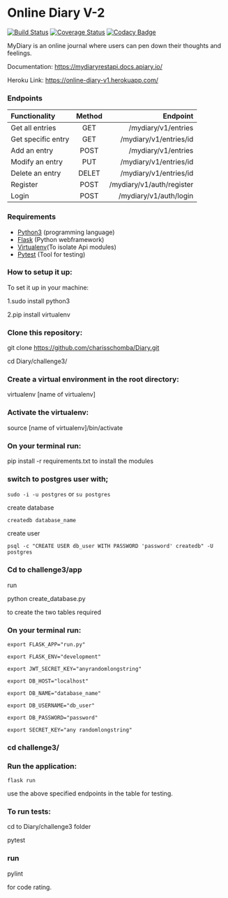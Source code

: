 # Online Diary V-2
[![Build Status](https://travis-ci.org/charisschomba/Diary.svg?branch=travis)](https://travis-ci.org/charisschomba/Diary)
[![Coverage Status](https://coveralls.io/repos/github/charisschomba/Diary/badge.svg?branch=Refactor-Tests)](https://coveralls.io/github/charisschomba/Diary?branch=Refactor-Tests)
[![Codacy Badge](https://api.codacy.com/project/badge/Grade/4b7ac2f6873e46be8bfc34ec0efbfd7f)](https://www.codacy.com/app/charisschomba/Diary?utm_source=github.com&amp;utm_medium=referral&amp;utm_content=charisschomba/Diary&amp;utm_campaign=Badge_Grade)

MyDiary is an online journal where users can pen down their thoughts and feelings.

Documentation: https://mydiaryrestapi.docs.apiary.io/

Heroku Link: https://online-diary-v1.herokuapp.com/

### Endpoints

| Functionality        |    Method     |         Endpoint               |
| :------------------- |:-------------:| ------------------------------:|
| Get all entries      | GET           | /mydiary/v1/entries            |
| Get specific entry   | GET           | /mydiary/v1/entries/id         |
| Add an entry         | POST          | /mydiary/v1/entries            |
| Modify an entry      | PUT           | /mydiary/v1/entries/id         |
| Delete an entry      | DELET         | /mydiary/v1/entries/id         |
| Register             | POST          | /mydiary/v1/auth/register      |
| Login                | POST          | /mydiary/v1/auth/login         |


### Requirements

- [Python3](https://www.python.org/) (programming language)
- [Flask](http://flask.pocoo.org/) (Python webframework)
- [Virtualenv](https://virtualenv.pypa.io/en/stable/)(To isolate Api modules)
- [Pytest](https://docs.pytest.org/en/latest/) (Tool for testing)

### How to setup it up:

To set it up in your machine:

1.sudo install python3

2.pip install virtualenv

### Clone this repository:

git clone https://github.com/charisschomba/Diary.git

cd Diary/challenge3/

### Create a virtual environment in the root directory:

virtualenv [name of virtualenv]

### Activate the virtualenv:

source [name of virtualenv]/bin/activate

### On your terminal run:

pip install -r requirements.txt
to install the modules

### switch to postgres user with;

`sudo -i -u postgres` or `su postgres`

create database

`createdb database_name`

create user

`psql -c "CREATE USER db_user WITH PASSWORD 'password' createdb" -U postgres`

### Cd to challenge3/app

run

python create_database.py

to create the two tables required

### On your terminal run:

  `export FLASK_APP="run.py"`

  `export FLASK_ENV="development"`

  `export JWT_SECRET_KEY="anyrandomlongstring"`

  `export DB_HOST="localhost"`

  `export DB_NAME="database_name"`

  `export DB_USERNAME="db_user"`

  `export DB_PASSWORD="password"`

  `export SECRET_KEY="any randomlongstring"`

### cd  challenge3/

### Run the application:

`flask run`

use the above specified endpoints in the table for testing.

### To run tests:

cd to Diary/challenge3 folder

pytest

### run

pylint

for code rating.


